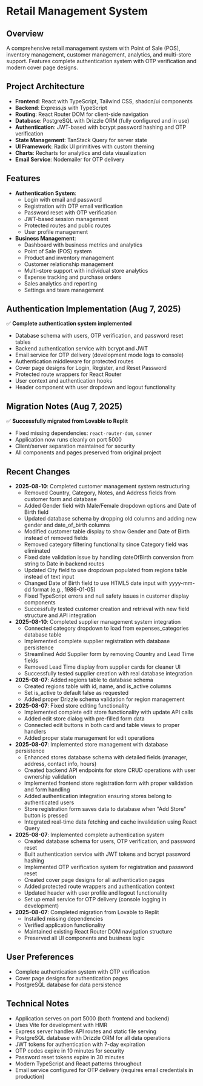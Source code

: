 # Retail Management System

## Overview
A comprehensive retail management system with Point of Sale (POS), inventory management, customer management, analytics, and multi-store support. Features complete authentication system with OTP verification and modern cover page designs.

## Project Architecture
- **Frontend**: React with TypeScript, Tailwind CSS, shadcn/ui components
- **Backend**: Express.js with TypeScript
- **Routing**: React Router DOM for client-side navigation
- **Database**: PostgreSQL with Drizzle ORM (fully configured and in use)
- **Authentication**: JWT-based with bcrypt password hashing and OTP verification
- **State Management**: TanStack Query for server state
- **UI Framework**: Radix UI primitives with custom theming
- **Charts**: Recharts for analytics and data visualization
- **Email Service**: Nodemailer for OTP delivery

## Features
- **Authentication System**:
  - Login with email and password
  - Registration with OTP email verification
  - Password reset with OTP verification
  - JWT-based session management
  - Protected routes and public routes
  - User profile management
- **Business Management**:
  - Dashboard with business metrics and analytics
  - Point of Sale (POS) system
  - Product and inventory management
  - Customer relationship management
  - Multi-store support with individual store analytics
  - Expense tracking and purchase orders
  - Sales analytics and reporting
  - Settings and team management

## Authentication Implementation (Aug 7, 2025)
✅ **Complete authentication system implemented**
- Database schema with users, OTP verification, and password reset tables
- Backend authentication service with bcrypt and JWT
- Email service for OTP delivery (development mode logs to console)
- Authentication middleware for protected routes
- Cover page designs for Login, Register, and Reset Password
- Protected route wrappers for React Router
- User context and authentication hooks
- Header component with user dropdown and logout functionality

## Migration Notes (Aug 7, 2025)
✅ **Successfully migrated from Lovable to Replit**
- Fixed missing dependencies: `react-router-dom`, `sonner`
- Application now runs cleanly on port 5000
- Client/server separation maintained for security
- All components and pages preserved from original project

## Recent Changes
- **2025-08-10**: Completed customer management system restructuring
  - Removed Country, Category, Notes, and Address fields from customer form and database
  - Added Gender field with Male/Female dropdown options and Date of Birth field
  - Updated database schema by dropping old columns and adding new gender and date_of_birth columns
  - Modified customer table display to show Gender and Date of Birth instead of removed fields
  - Removed category filtering functionality since Category field was eliminated
  - Fixed date validation issue by handling dateOfBirth conversion from string to Date in backend routes
  - Updated City field to use dropdown populated from regions table instead of text input
  - Changed Date of Birth field to use HTML5 date input with yyyy-mm-dd format (e.g., 1986-01-05)
  - Fixed TypeScript errors and null safety issues in customer display components
  - Successfully tested customer creation and retrieval with new field structure and API integration
- **2025-08-10**: Completed supplier management system integration
  - Connected category dropdown to load from expenses_categories database table
  - Implemented complete supplier registration with database persistence
  - Streamlined Add Supplier form by removing Country and Lead Time fields
  - Removed Lead Time display from supplier cards for cleaner UI
  - Successfully tested supplier creation with real database integration
- **2025-08-07**: Added regions table to database schema
  - Created regions table with id, name, and is_active columns
  - Set is_active to default false as requested
  - Added proper Drizzle schema validation for region management
- **2025-08-07**: Fixed store editing functionality
  - Implemented complete edit store functionality with update API calls
  - Added edit store dialog with pre-filled form data
  - Connected edit buttons in both card and table views to proper handlers
  - Added proper state management for edit operations
- **2025-08-07**: Implemented store management with database persistence
  - Enhanced stores database schema with detailed fields (manager, address, contact info, hours)
  - Created backend API endpoints for store CRUD operations with user ownership validation
  - Implemented frontend store registration form with proper validation and form handling
  - Added authentication integration ensuring stores belong to authenticated users
  - Store registration form saves data to database when "Add Store" button is pressed
  - Integrated real-time data fetching and cache invalidation using React Query
- **2025-08-07**: Implemented complete authentication system
  - Created database schema for users, OTP verification, and password reset
  - Built authentication service with JWT tokens and bcrypt password hashing
  - Implemented OTP verification system for registration and password reset
  - Created cover page designs for all authentication pages
  - Added protected route wrappers and authentication context
  - Updated header with user profile and logout functionality
  - Set up email service for OTP delivery (console logging in development)
- **2025-08-07**: Completed migration from Lovable to Replit
  - Installed missing dependencies
  - Verified application functionality
  - Maintained existing React Router DOM navigation structure
  - Preserved all UI components and business logic

## User Preferences
- Complete authentication system with OTP verification
- Cover page designs for authentication pages
- PostgreSQL database for data persistence

## Technical Notes
- Application serves on port 5000 (both frontend and backend)
- Uses Vite for development with HMR
- Express server handles API routes and static file serving
- PostgreSQL database with Drizzle ORM for all data operations
- JWT tokens for authentication with 7-day expiration
- OTP codes expire in 10 minutes for security
- Password reset tokens expire in 30 minutes
- Modern TypeScript and React patterns throughout
- Email service configured for OTP delivery (requires email credentials in production)